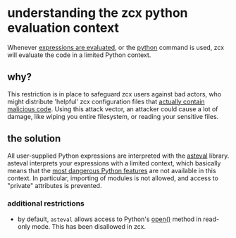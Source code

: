 # understanding the zcx python evaluation context

Whenever [expressions are evaluated](/reference/template-reference#template-strings), or the [python](/reference/command-reference#python) command is used, zcx will evaluate the code in a limited Python context.

## why?

This restriction is in place to safeguard zcx users against bad actors, who might distribute 'helpful' zcx configuration files that [actually contain malicious code](https://nedbatchelder.com/blog/201206/eval_really_is_dangerous.html).
Using this attack vector, an attacker could cause a lot of damage, like wiping you entire filesystem, or reading your sensitive files.

## the solution

All user-supplied Python expressions are interpreted with the [asteval](https://lmfit.github.io/asteval/index.html) library.
asteval interprets your expressions with a limited context, which basically means that the [most dangerous Python features](https://lmfit.github.io/asteval/motivation.html#how-safe-is-asteval) are not available in this context. In particular, importing of modules is not allowed, and access to "private" attributes is prevented.

### additional restrictions

- by default, `asteval` allows access to Python's [open()](https://docs.python.org/3/library/functions.html#open) method in read-only mode. This has been disallowed in zcx.
